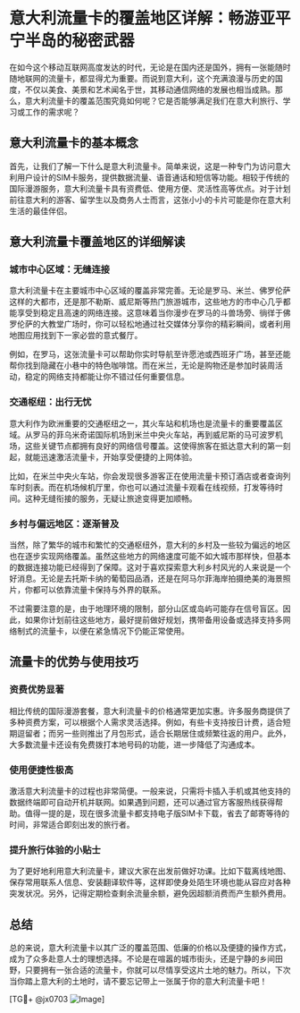 # 意大利流量卡的覆盖地区详解：畅游亚平宁半岛的秘密武器

在如今这个移动互联网高度发达的时代，无论是在国内还是国外，拥有一张能随时随地联网的流量卡，都显得尤为重要。而说到意大利，这个充满浪漫与历史的国度，不仅以美食、美景和艺术闻名于世，其移动通信网络的发展也相当成熟。那么，意大利流量卡的覆盖范围究竟如何呢？它是否能够满足我们在意大利旅行、学习或工作的需求呢？

## 意大利流量卡的基本概念

首先，让我们了解一下什么是意大利流量卡。简单来说，这是一种专门为访问意大利用户设计的SIM卡服务，提供数据流量、语音通话和短信等功能。相较于传统的国际漫游服务，意大利流量卡具有资费低、使用方便、灵活性高等优点。对于计划前往意大利的游客、留学生以及商务人士而言，这张小小的卡片可能是你在意大利生活的最佳伴侣。

## 意大利流量卡覆盖地区的详细解读

### 城市中心区域：无缝连接

意大利流量卡在主要城市中心区域的覆盖非常完善。无论是罗马、米兰、佛罗伦萨这样的大都市，还是那不勒斯、威尼斯等热门旅游城市，这些地方的市中心几乎都能享受到稳定且高速的网络连接。这意味着当你漫步在罗马的斗兽场旁、徜徉于佛罗伦萨的大教堂广场时，你可以轻松地通过社交媒体分享你的精彩瞬间，或者利用地图应用找到下一家必尝的意式餐厅。

例如，在罗马，这张流量卡可以帮助你实时导航至许愿池或西班牙广场，甚至还能帮你找到隐藏在小巷中的特色咖啡馆。而在米兰，无论是购物还是参加时装周活动，稳定的网络支持都能让你不错过任何重要信息。

### 交通枢纽：出行无忧

意大利作为欧洲重要的交通枢纽之一，其火车站和机场也是流量卡的重要覆盖区域。从罗马的菲乌米奇诺国际机场到米兰中央火车站，再到威尼斯的马可波罗机场，这些关键节点都拥有良好的网络信号覆盖。这使得旅客在抵达意大利的第一刻起，就能迅速激活流量卡，开始享受便捷的上网体验。

比如，在米兰中央火车站，你会发现很多游客正在使用流量卡预订酒店或者查询列车时刻表。而在机场候机厅里，你也可以通过流量卡观看在线视频，打发等待时间。这种无缝衔接的服务，无疑让旅途变得更加顺畅。

### 乡村与偏远地区：逐渐普及

当然，除了繁华的城市和繁忙的交通枢纽外，意大利的乡村及一些较为偏远的地区也在逐步实现网络覆盖。虽然这些地方的网络速度可能不如大城市那样快，但基本的数据连接功能已经得到了保障。这对于喜欢探索意大利乡村风光的人来说是一个好消息。无论是去托斯卡纳的葡萄园品酒，还是在阿马尔菲海岸拍摄绝美的海景照片，你都可以依靠流量卡保持与外界的联系。

不过需要注意的是，由于地理环境的限制，部分山区或岛屿可能存在信号盲区。因此，如果你计划前往这些地方，最好提前做好规划，携带备用设备或选择支持多网络制式的流量卡，以便在紧急情况下仍能正常使用。

## 流量卡的优势与使用技巧

### 资费优势显著

相比传统的国际漫游套餐，意大利流量卡的价格通常更加实惠。许多服务商提供了多种资费方案，可以根据个人需求灵活选择。例如，有些卡支持按日计费，适合短期逗留者；而另一些则推出了月包形式，适合长期居住或频繁往返的用户。此外，大多数流量卡还设有免费拨打本地号码的功能，进一步降低了沟通成本。

### 使用便捷性极高

激活意大利流量卡的过程也非常简便。一般来说，只需将卡插入手机或其他支持的数据终端即可自动开机并联网。如果遇到问题，还可以通过官方客服热线获得帮助。值得一提的是，现在很多流量卡都支持电子版SIM卡下载，省去了邮寄等待的时间，非常适合即刻出发的旅行者。

### 提升旅行体验的小贴士

为了更好地利用意大利流量卡，建议大家在出发前做好功课。比如下载离线地图、保存常用联系人信息、安装翻译软件等，这样即使身处陌生环境也能从容应对各种突发状况。另外，记得定期检查剩余流量余额，避免因超额消费而产生额外费用。

## 总结

总的来说，意大利流量卡以其广泛的覆盖范围、低廉的价格以及便捷的操作方式，成为了众多赴意人士的理想选择。不论是在喧嚣的城市街头，还是宁静的乡间田野，只要拥有一张合适的流量卡，你就可以尽情享受这片土地的魅力。所以，下次当你踏上意大利的土地时，请不要忘记带上一张属于你的意大利流量卡吧！

[TG💪+ @jx0703 ![Image](https://github.com/user-attachments/assets/dbca1d08-cadb-493c-b0ec-ad6f7a83f270)]
